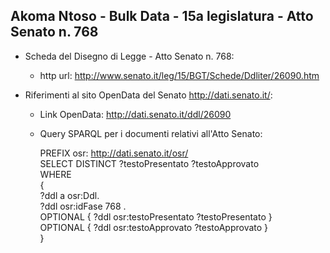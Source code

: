 ## Akoma Ntoso - Bulk Data - 15a legislatura - Atto Senato n. 768 ##

* Scheda del Disegno di Legge - Atto Senato n. 768:
	* http url: http://www.senato.it/leg/15/BGT/Schede/Ddliter/26090.htm

* Riferimenti al sito OpenData del Senato http://dati.senato.it/:
	* Link OpenData: http://dati.senato.it/ddl/26090
	* Query SPARQL per i documenti relativi all'Atto Senato:

        PREFIX osr: <http://dati.senato.it/osr/>  
		SELECT DISTINCT ?testoPresentato ?testoApprovato  
		WHERE  
		{  
		    ?ddl a osr:Ddl.  
		    ?ddl osr:idFase 768 .  
		    OPTIONAL { ?ddl osr:testoPresentato ?testoPresentato }  
		    OPTIONAL { ?ddl osr:testoApprovato ?testoApprovato }  
		}
		